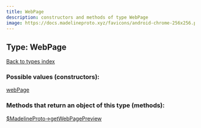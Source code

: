 ```yaml
---
title: WebPage
description: constructors and methods of type WebPage
image: https://docs.madelineproto.xyz/favicons/android-chrome-256x256.png
---
```

## Type: WebPage  
[Back to types index](index.md)



### Possible values (constructors):

[webPage](../constructors/webPage.md)  



### Methods that return an object of this type (methods):

[$MadelineProto->getWebPagePreview](../methods/getWebPagePreview.md)  



